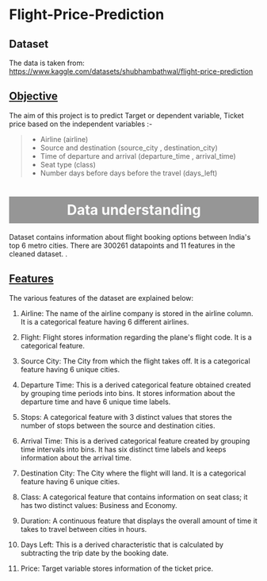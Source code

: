 # Flight-Price-Prediction

## Dataset
The data is taken from: https://www.kaggle.com/datasets/shubhambathwal/flight-price-prediction

<u>Objective</u>
-------------

The aim of this project is to predict Target or dependent variable, Ticket price based on the independent variables :-
>* Airline (airline)
>* Source and destination (source_city , destination_city)
>* Time of departure and arrival (departure_time , arrival_time)
>* Seat type (class)
>* Number days before days before the travel (days_left)
>

<h1 align="center"  style=" color:#fff; background-color:#969696; padding:10px;">Data understanding </h1>


Dataset contains information about flight booking options between India's top 6 metro cities. There are 300261 datapoints and 11 features in the cleaned dataset. .

## <u>Features</u>
The various features of the dataset are explained below:
1) Airline: The name of the airline company is stored in the airline column. It is a categorical feature having 6 different airlines.

2) Flight: Flight stores information regarding the plane's flight code. It is a categorical feature.

3) Source City: The City from which the flight takes off. It is a categorical feature having 6 unique cities.

4) Departure Time: This is a derived categorical feature obtained created by grouping time periods into bins. It stores information about the departure time and have 6 unique time labels.

5) Stops: A categorical feature with 3 distinct values that stores the number of stops between the source and destination cities.

6) Arrival Time: This is a derived categorical feature created by grouping time intervals into bins. It has six distinct time labels and keeps information about the arrival time.

7) Destination City: The City where the flight will land. It is a categorical feature having 6 unique cities.

8) Class: A categorical feature that contains information on seat class; it has two distinct values: Business and Economy.

9) Duration: A continuous feature that displays the overall amount of time it takes to travel between cities in hours.

10) Days Left: This is a derived characteristic that is calculated by subtracting the trip date by the booking date.

11) Price: Target variable stores information of the ticket price.
